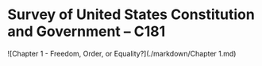 # Survey of United States Constitution and Government – C181

![Chapter 1 - Freedom, Order, or Equality?](./markdown/Chapter 1.md)
